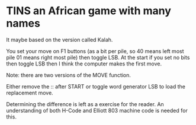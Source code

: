 # TINS an African game with many names

It maybe based on the version called Kalah.

You set your move on F1 buttons (as a bit per pile, so 40 means left
most pile 01 means right most pile) then toggle LSB.  At the start if
you set no bits then toggle LSB then I think the computer makes the
first move.

Note: there are two versions of the MOVE function.

Either remove the :: after START or toggle word generator LSB to load the
replacement move.

Determining the difference is left as a exercise for the reader. An
understanding of both H-Code and Elliott 803 machine code is needed for
this.
